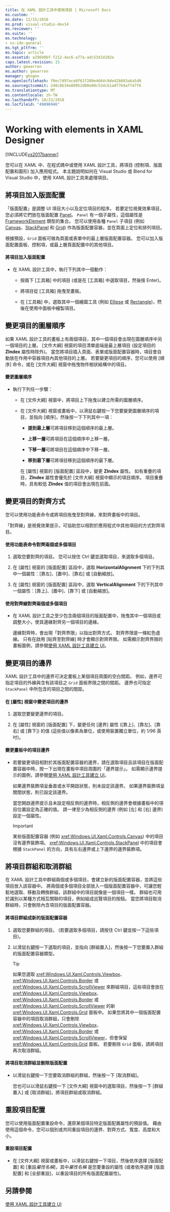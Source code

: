 ```yaml
---
title: 在 XAML 設計工具中使用項目 | Microsoft Docs
ms.custom: ''
ms.date: 11/15/2016
ms.prod: visual-studio-dev14
ms.reviewer: ''
ms.suite: ''
ms.technology:
- vs-ide-general
ms.tgt_pltfrm: ''
ms.topic: article
ms.assetid: a29690bf-f212-4ac6-a77a-adc53d14102e
caps.latest.revision: 15
author: gewarren
ms.author: gewarren
manager: ghogen
ms.openlocfilehash: f0ec7d97ace8f61f209e4664c0de42b883a6a5d0
ms.sourcegitcommit: 240c8b34e80952d00e90c52dcb1a077b9aff47f6
ms.translationtype: MT
ms.contentlocale: zh-TW
ms.lasthandoff: 10/23/2018
ms.locfileid: "49896946"
---
```

# <a name="working-with-elements-in-xaml-designer"></a>Working with elements in XAML Designer
[!INCLUDE[vs2017banner](../includes/vs2017banner.md)]

您可以在 XAML 中、在程式碼中或使用 XAML 設計工具，將項目 (控制項、版面配置和圖形) 加入應用程式。 本主題說明如何在 Visual Studio 或 Blend for Visual Studio 中，使用 XAML 設計工具來處理項目。  
  
## <a name="adding-an-element-to-a-layout"></a>將項目加入版面配置  
 「版面配置」是調整 UI 項目大小以及定位項目的程序。 若要定位視覺效果項目，您必須將它們放在版面配置 [Panel](http://msdn.microsoft.com/library/windows/apps/windows.ui.xaml.controls.panel.aspx)。 `Panel` 有一個子屬性，這個屬性是 [FrameworkElement](http://msdn.microsoft.com/library/windows/apps/br208706.aspx) 類型的集合。 您可以使用各種 `Panel` 子項目 (例如 [Canvas](http://msdn.microsoft.com/library/windows/apps/windows.ui.xaml.controls.canvas.aspx)、[StackPanel](http://msdn.microsoft.com/library/windows/apps/windows.ui.xaml.controls.stackpanel.aspx) 和 [Grid](http://msdn.microsoft.com/library/windows/apps/windows.ui.xaml.controls.grid.aspx)) 作為版面配置容器，並在頁面上定位和排列項目。  
  
 根據預設，`Grid` 面板可做為頁面或表單中的最上層版面配置容器。 您可以加入版面配置面板、控制項，或最上層頁面配置中的其他項目。  
  
#### <a name="to-add-an-element-to-a-layout"></a>將項目加入版面配置  
  
-   在 XAML 設計工具中，執行下列其中一個動作：  
  
    -   按兩下 [工具箱] 中的項目 (或是在 [工具箱] 中選取項目，然後按 Enter)。  
  
    -   將項目從 [工具箱] 拖曳至畫板。  
  
    -   在 [工具箱] 中，選取其中一個繪圖工具 (例如 [Ellipse](http://msdn.microsoft.com/library/windows/apps/windows.ui.xaml.shapes.ellipse.aspx) 或 [Rectangle](http://msdn.microsoft.com/library/windows/apps/windows.ui.xaml.shapes.rectangle.aspx))，然後在使用中面板中繪製項目。  
  
## <a name="changing-the-layering-order-of-elements"></a>變更項目的圖層順序  
 如果 XAML 設計工具的畫板上有兩個項目，其中一個項目會出現在圖層順序中另一個項目的上層。 [文件大綱] 視窗的項目清單底端是最上層項目 (設定項目的 **ZIndex** 屬性時除外)。 當您將項目插入頁面、表單或版面配置容器時，項目會自動放在作用中容器項目內其他項目的上層。 若要變更項目的順序，您可以使用 [順序] 命令，或在 [文件大綱] 視窗中拖曳物件樹狀結構中的項目。  
  
#### <a name="to-change-the-layering-order"></a>變更圖層順序  
  
- 執行下列任一步驟：  
  
  - 在 [文件大綱] 視窗中，將項目上下拖曳以建立所需的圖層順序。  
  
  - 在 [文件大綱] 視窗或畫板中，以滑鼠右鍵按一下您要變更圖層順序的項目，並指向 [順序]，然後按一下下列其中一項：  
  
    -   **提到最上層**可將項目移到這個順序的最上層。  
  
    -   **上移一層**可將項目在這個順序中上移一層。  
  
    -   **下移一層**可將項目在這個順序中下移一層。  
  
    -   **移到最下層**可將項目移到這個順序的最下層。  
  
    在 [屬性] 視窗的 [版面配置] 區段中，變更 **ZIndex** 屬性。 如有重疊的項目，**ZIndex** 屬性會優先於 [文件大綱] 視窗中顯示的項目順序。 項目重疊時，具有較低 **ZIndex** 值的項目會出現在前面。  
  
## <a name="changing-the-alignment-of-an-element"></a>變更項目的對齊方式  
 您可以使用功能表命令或將項目拖曳至對齊線，來對齊畫板中的項目。  
  
 「對齊線」是視覺效果提示，可協助您以相對於應用程式中其他項目的方式對齊項目。  
  
#### <a name="to-align-two-or-more-elements-by-using-menu-commands"></a>使用功能表命令對齊兩個或多個項目  
  
1.  選取您要對齊的項目。 您可以按住 Ctrl 鍵並選取項目，來選取多個項目。  
  
2.  在 [屬性] 視窗的 [版面配置] 區段中，選取 **HorizontalAlignment** 下的下列其中一個屬性：[靠左]、[置中]、[靠右] 或 [自動縮放]。  
  
3.  在 [屬性] 視窗的 [版面配置] 區段中，選取 **VerticalAlignment** 下的下列其中一個屬性：[靠上]、[置中]、[靠下] 或 [自動縮放]。  
  
#### <a name="to-align-two-or-more-elements-by-using-snaplines"></a>使用對齊線對齊兩個或多個項目  
  
-   在 XAML 設計工具之至少包含兩個項目的版面配置中，拖曳其中一個項目或調整大小，使其邊緣對齊另一個項目的邊緣。  
  
     邊緣對齊時，會出現「對齊界限」以指出對齊方式。 對齊界限是一條紅色虛線。 只有在啟用 [貼齊至對齊線]  時才會顯示對齊界限。 如需顯示對齊界限的畫板圖例，請參閱[使用 XAML 設計工具建立 UI](../designers/creating-a-ui-by-using-xaml-designer-in-visual-studio.md)。  
  
## <a name="changing-the-an-elements-margins"></a>變更項目的邊界  
 XAML 設計工具中的邊界可決定畫板上某個項目周圍的空白間距。 例如，邊界可指定項目的外緣與含有該項目之 `Grid` 面板界限之間的間距。 邊界也可指定 `StackPanel` 中所包含的項目之間的間距。  
  
#### <a name="to-change-an-elements-margins-in-the-properties-window"></a>在 [屬性] 視窗中變更項目的邊界  
  
1.  選取您要變更邊界的項目。  
  
2.  在 [屬性] 視窗的 [版面配置] 下，變更任何 [邊界] 屬性 ([靠上]、[靠左]、[靠右] 或 [靠下]) 的值 (這些值以像素為單位，或使用裝置獨立單位，約 1/96 英吋)。  
  
#### <a name="to-change-an-elements-margins-in-the-artboard"></a>變更畫板中的項目邊界  
  
-   若要變更項目相對於其版面配置容器的邊界，請在選取項目且該項目在版面配置容器中時，按一下出現在畫板中項目周圍的「邊界提示」。 如需顯示邊界提示的圖例，請參閱[使用 XAML 設計工具建立 UI](../designers/creating-a-ui-by-using-xaml-designer-in-visual-studio.md)。  
  
     如果邊界裝飾項呈垂直或水平開啟狀態，則未設定該邊界。 如果邊界裝飾項呈關閉狀態，則已設定該邊界。  
  
     當您開啟邊界提示且未設定相反側的邊界時，相反側的邊界會根據畫板中的項目位置設定為正確的值。 請一律至少為相反側的邊界 (例如 [左] 和 [右] 邊界) 設定一個屬性。  
  
    > [!IMPORTANT]
    >  某些版面配置容器 (例如 <xref:Windows.UI.Xaml.Controls.Canvas>) 中的項目沒有邊界裝飾項。 <xref:Windows.UI.Xaml.Controls.StackPanel> 中的項目會根據 `StackPanel` 的方向，具有左右邊界或上下邊界的邊界裝飾項。  
  
## <a name="grouping-and-ungrouping-elements"></a>將項目群組和取消群組  
 在 XAML 設計工具中群組兩個或多個項目，會建立新的版面配置容器，並將這些項目放入該容器中。 將兩個或多個項目全部放入一個版面配置容器中，可讓您輕鬆地選取、移動及轉換群組，該群組中的項目就像是一個項目一樣。 群組也可用於識別以某種方式相互關聯的項目，例如組成巡覽項目的按鈕。 當您將項目取消群組時，只會刪除內含項目的版面配置容器。  
  
#### <a name="to-group-elements-into-a-new-layout-container"></a>將項目群組成新的版面配置容器  
  
1.  選取您要群組的項目。 (若要選取多個項目，請按住 Ctrl 鍵並按一下這些項目)。  
  
2.  以滑鼠右鍵按一下選取的項目，並指向 [群組置入]，然後按一下您要置入群組的版面配置容器類型。  
  
    > [!TIP]
    >  如果您選取 <xref:Windows.UI.Xaml.Controls.Viewbox>、<xref:Windows.UI.Xaml.Controls.Border> 或 <xref:Windows.UI.Xaml.Controls.ScrollViewer> 來群組項目，這些項目會放在 <xref:Windows.UI.Xaml.Controls.Viewbox>、<xref:Windows.UI.Xaml.Controls.Border> 或 <xref:Windows.UI.Xaml.Controls.ScrollViewer> 的新 <xref:Windows.UI.Xaml.Controls.Grid> 面板中。 如果您將其中一個版面配置容器中的項目取消群組，只會刪除 <xref:Windows.UI.Xaml.Controls.Viewbox>、<xref:Windows.UI.Xaml.Controls.Border> 或 <xref:Windows.UI.Xaml.Controls.ScrollViewer>，但會保留 <xref:Windows.UI.Xaml.Controls.Grid> 面板。 若要刪除 `Grid` 面板，請將項目再次取消群組。  
  
#### <a name="to-ungroup-elements-and-delete-the-layout"></a>將項目取消群組並刪除版面配置  
  
- 以滑鼠右鍵按一下您要取消群組的群組，然後按一下 [取消群組]。  
  
  您也可以以滑鼠右鍵按一下 [文件大綱] 視窗中的選取項目，然後按一下 [群組置入] 或 [取消群組]，將項目群組或取消群組。  
  
## <a name="resetting-the-element-layout"></a>重設項目配置  
 您可以使用版面配置重設命令，還原某個項目特定版面配置屬性的預設值。 藉由使用這個命令，您可以個別或共同重設項目的邊界、對齊方式、寬度、高度和大小。  
  
#### <a name="to-reset-the-element-layout"></a>重設項目配置  
  
-   在 [文件大綱] 視窗或畫板中，以滑鼠右鍵按一下項目，然後依序選擇 [版面配置] 和 [重設*屬性名稱*]，其中*屬性名稱* 是您要重設的屬性 (或者依序選擇 [版面配置] 和 [全部重設]，以重設項目的所有版面配置屬性)。  
  
## <a name="see-also"></a>另請參閱  
 [使用 XAML 設計工具建立 UI](../designers/creating-a-ui-by-using-xaml-designer-in-visual-studio.md)



